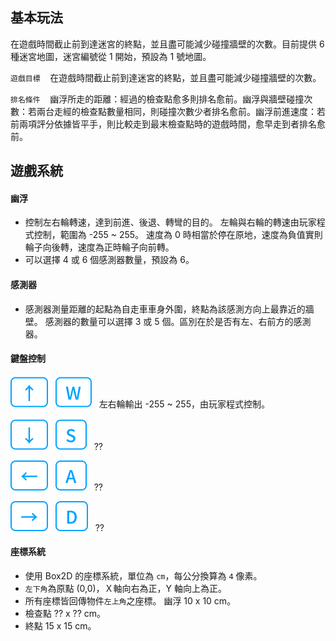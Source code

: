 ## 基本玩法

在遊戲時間截止前到達迷宮的終點，並且盡可能減少碰撞牆壁的次數。目前提供 6 種迷宮地圖，迷宮編號從 1 開始，預設為 1 號地圖。

`遊戲目標`&nbsp;&nbsp;&nbsp; 在遊戲時間截止前到達迷宮的終點，並且盡可能減少碰撞牆壁的次數。

`排名條件`&nbsp;&nbsp;&nbsp; 幽浮所走的距離：經過的檢查點愈多則排名愈前。幽浮與牆壁碰撞次數：若兩台走經的檢查點數量相同，則碰撞次數少者排名愈前。幽浮前進速度：若前兩項評分依據皆平手，則比較走到最末檢查點時的遊戲時間，愈早走到者排名愈前。

## 遊戲系統

#### 幽浮

- 控制左右輪轉速，達到前進、後退、轉彎的目的。 左輪與右輪的轉速由玩家程式控制，範圍為 -255 ~ 255。 速度為 0 時相當於停在原地，速度為負值實則輪子向後轉，速度為正時輪子向前轉。
- 可以選擇 4 或 6 個感測器數量，預設為 6。

#### 感測器

- 感測器測量距離的起點為自走車車身外圍，終點為該感測方向上最靠近的牆壁。 感測器的數量可以選擇 3 或 5 個。區別在於是否有左、右前方的感測器。

#### 鍵盤控制

![top](../icons/top.svg)&nbsp;&nbsp;&nbsp;![w-key](../icons/w.svg)&nbsp;&nbsp;&nbsp;左右輪輸出 -255 ~ 255，由玩家程式控制。

![bottom](../icons/bottom.svg)&nbsp;&nbsp;&nbsp;![s-key](../icons/s.svg)&nbsp;&nbsp;&nbsp;??

![left-key](../icons/left.svg)&nbsp;&nbsp;&nbsp;![A-key](../icons/a.svg)&nbsp;&nbsp;&nbsp;??

![right-key](../icons/right.svg)&nbsp;&nbsp;&nbsp;![D-key](../icons/d.svg)&nbsp;&nbsp;&nbsp;??

#### 座標系統

- 使用 Box2D 的座標系統，單位為 `cm`，每公分換算為 `4` 像素。
- `左下角`為原點 (0,0)，Ｘ軸向右為正，Y 軸向上為正。
- 所有座標皆回傳物件`左上角`之座標。 幽浮 10 x 10 cm。
- 檢查點 ?? x ?? cm。
- 終點 15 x 15 cm。
